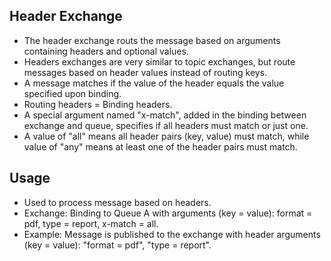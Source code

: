Header Exchange
--------------------------

* The header exchange routs the message based on arguments containing headers and optional values.
* Headers exchanges are very similar to topic exchanges, but route messages based on header values instead of routing keys.
* A message matches if the value of the header equals the value specified upon binding.
* Routing headers = Binding headers.
* A special argument named "x-match", added in the binding between exchange and queue, specifies if all headers must match or just one.
* A value of "all" means all header pairs (key, value) must match, while value of "any" means at least one of the header pairs must match.

Usage
--------------------------

* Used to process message based on headers.
* Exchange: Binding to Queue A with arguments (key = value): format = pdf, type = report, x-match = all.
* Example: Message is published to the exchange with header arguments (key = value): "format = pdf", "type = report".
